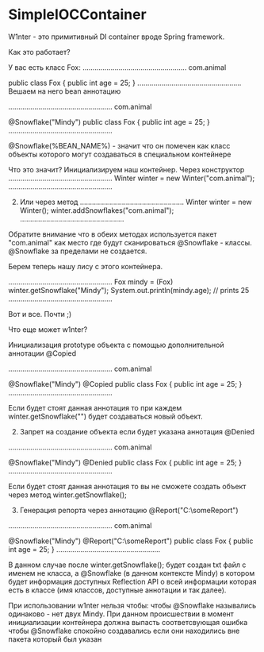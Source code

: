# SimpleIOCContainer
W1nter - это примитивный DI container вроде Spring framework. 

Как это работает?

У вас есть класс Fox:
....................................................
com.animal

public class Fox {
public int age = 25;
}
....................................................
Вешаем на него bean аннотацию

....................................................
com.animal

@Snowflake("Mindy")
public class Fox {
public int age = 25;
}
....................................................

@Snowflake(%BEAN_NAME%) - значит что он помечен как класс объекты которого могут создаваться в специальном контейнере

Что это значит?
Инициализируем наш контейнер.
Через конструктор
....................................................
Winter winter = new Winter("com.animal");
....................................................

   2. Или через метод
....................................................
Winter winter = new Winter();
winter.addSnowflakes("com.animal");
....................................................

Обратите внимание что в обеих методах используется пакет "com.animal" как место где будут сканироваться @Snowflake - классы. @Snowflake за пределами не создается.

Берем теперь нашу лису с этого контейнера.

....................................................
Fox mindy = (Fox) winter.getSnowflake("Mindy");
System.out.println(mindy.age); // prints 25
....................................................

Вот и все. Почти ;)

Что еще может w1nter?

Инициализация prototype объекта с помощью дополнительной аннотации @Copied

....................................................
com.animal

@Snowflake("Mindy")
@Copied
public class Fox {
public int age = 25;
}
....................................................

Если будет стоят данная аннотация то при каждем winter.getSnowflake("") будет создаваться новый объект.

   2. Запрет на создание объекта если будет указана аннотация @Denied

....................................................
com.animal

@Snowflake("Mindy")
@Denied
public class Fox {
public int age = 25;
}
....................................................


Если будет стоят данная аннотация то вы не сможете создать объект через метод winter.getSnowflake();

3. Генерация репорта через аннотацию @Report("C:\someReport")

....................................................
com.animal

@Snowflake("Mindy")
@Report("C:\someReport")
public class Fox {
public int age = 25;
}
....................................................

В данном случае после winter.getSnowflake(); будет создан txt  файл с именем не класса, а @Snowflake (в данном контексте Mindy) в котором будет информация доступных Reflection API о всей информации которая есть в классе (имя классов, доступные аннотации и так далее).

При использовании  w1nter нельзя чтобы:
чтобы @Snowflake назывались одинаково - нет двух Mindy. При данном происшествии в момент инициализации контейнера должна выпасть соответсвующая ошибка
чтобы @Snowflake спокойно создавались если они находились вне пакета который был указан
